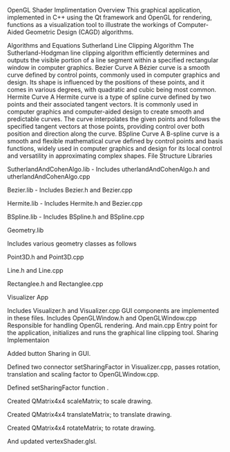 OpenGL Shader Implimentation
Overview
This graphical application, implemented in C++ using the Qt framework and OpenGL for rendering, functions as a visualization tool to illustrate the workings of Computer-Aided Geometric Design (CAGD) algorithms.

Algorithms and Equations
Sutherland Line Clipping Algorithm
The Sutherland-Hodgman line clipping algorithm efficiently determines and outputs the visible portion of a line segment within a specified rectangular window in computer graphics.
Bezier Curve
A Bézier curve is a smooth curve defined by control points, commonly used in computer graphics and design. Its shape is influenced by the positions of these points, and it comes in various degrees, with quadratic and cubic being most common.
Hermite Curve
A Hermite curve is a type of spline curve defined by two points and their associated tangent vectors. It is commonly used in computer graphics and computer-aided design to create smooth and predictable curves. The curve interpolates the given points and follows the specified tangent vectors at those points, providing control over both position and direction along the curve.
BSpline Curve
A B-spline curve is a smooth and flexible mathematical curve defined by control points and basis functions, widely used in computer graphics and design for its local control and versatility in approximating complex shapes.
File Structure
Libraries

SutherlandAndCohenAlgo.lib - Includes utherlandAndCohenAlgo.h and utherlandAndCohenAlgo.cpp

Bezier.lib - Includes Bezier.h and Bezier.cpp

Hermite.lib - Includes Hermite.h and Bezier.cpp

BSpline.lib - Includes BSpline.h and BSpline.cpp

Geometry.lib

Includes various geometry classes as follows

Point3D.h and Point3D.cpp

Line.h and Line.cpp

Rectanglee.h and Rectanglee.cpp

Visualizer App

Includes Visualizer.h and Visualizer.cpp
GUI components are implemented in these files.
Includes OpenGLWindow.h and OpenGLWindow.cpp
Responsible for handling OpenGL rendering.
And main.cpp
Entry point for the application, initializes and runs the graphical line clipping tool.
Sharing Implementaion

Added button Sharing in GUI.

Defined two connector setSharingFactor in Visualizer.cpp, passes rotation, translation and scaling factor to OpenGLWindow.cpp.

Defined setSharingFactor function .

Created QMatrix4x4 scaleMatrix; to scale drawing.

Created QMatrix4x4 translateMatrix; to translate drawing.

Created QMatrix4x4 rotateMatrix; to rotate drawing.

And updated vertexShader.glsl.
